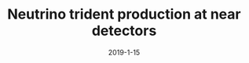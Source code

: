 ---
title: 'Neutrino trident production at near detectors'
authors:  Matheus Hostert
collection: publication
permalink: /publication/2019-1-15-Neutrinotridentproductionatneardetectors
date: 2019-1-15
venue: PoS 
paperurl: 'None'
citation: 'Neutrino trident production at near detectors, Matheus Hostert, PoS NOW2018 (2019) 037'
eprint: 'None'
---